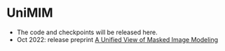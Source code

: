 # UniMIM

- The code and checkpoints will be released here.
- Oct 2022: release preprint [A Unified View of Masked Image Modeling](https://arxiv.org/abs/2210.10615)
